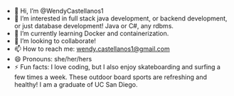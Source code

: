 - 👋 Hi, I’m @WendyCastellanos1
- 👀 I’m interested in full stack java development, or backend development, or just database development! Java or C#, any rdbms.
- 🌱 I’m currently learning Docker and containerization.
- 💞️ I’m looking to collaborate!
- 📫 How to reach me: wendy.castellanos1@gmail.com
- 😄 Pronouns: she/her/hers
- ⚡ Fun facts: I love coding, but I also enjoy skateboarding and surfing a few times a week. These outdoor board sports are refreshing and healthy! I am a graduate of UC San Diego.

<!---
Smile :)
--->

